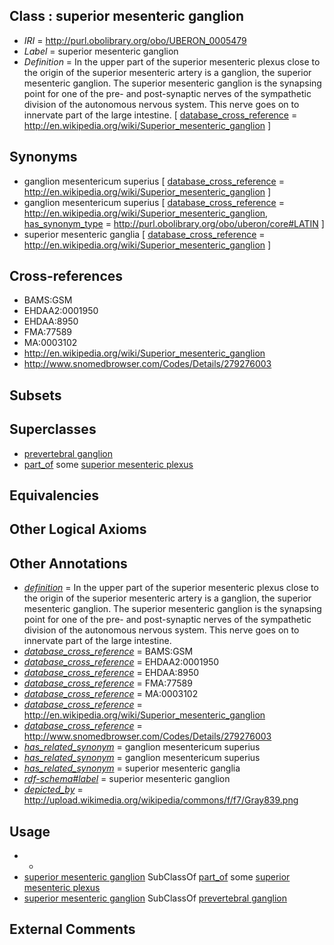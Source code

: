
## Class : superior mesenteric ganglion

 * *IRI* = http://purl.obolibrary.org/obo/UBERON_0005479
 * *Label* = superior mesenteric ganglion
 * *Definition* = In the upper part of the superior mesenteric plexus close to the origin of the superior mesenteric artery is a ganglion, the superior mesenteric ganglion. The superior mesenteric ganglion is the synapsing point for one of the pre- and post-synaptic nerves of the sympathetic division of the autonomous nervous system. This nerve goes on to innervate part of the large intestine. [ [database_cross_reference](../../ef/oboInOwl#hasDbXref.md) = http://en.wikipedia.org/wiki/Superior_mesenteric_ganglion ]

## Synonyms

 * ganglion mesentericum superius [ [database_cross_reference](../../ef/oboInOwl#hasDbXref.md) = http://en.wikipedia.org/wiki/Superior_mesenteric_ganglion ]
 * ganglion mesentericum superius [ [database_cross_reference](../../ef/oboInOwl#hasDbXref.md) = http://en.wikipedia.org/wiki/Superior_mesenteric_ganglion, [has_synonym_type](../../pe/oboInOwl#hasSynonymType.md) = http://purl.obolibrary.org/obo/uberon/core#LATIN ]
 * superior mesenteric ganglia [ [database_cross_reference](../../ef/oboInOwl#hasDbXref.md) = http://en.wikipedia.org/wiki/Superior_mesenteric_ganglion ]

## Cross-references

 * BAMS:GSM
 * EHDAA2:0001950
 * EHDAA:8950
 * FMA:77589
 * MA:0003102
 * http://en.wikipedia.org/wiki/Superior_mesenteric_ganglion
 * http://www.snomedbrowser.com/Codes/Details/279276003

## Subsets


## Superclasses

 * [prevertebral ganglion](../../UBERON/64/UBERON_0003964.md)
 * [part_of](../../BFO/50/BFO_0000050.md) some [superior mesenteric plexus](../../UBERON/88/UBERON_0005488.md)

## Equivalencies


## Other Logical Axioms


## Other Annotations

 * *[definition](../../IAO/15/IAO_0000115.md)* = In the upper part of the superior mesenteric plexus close to the origin of the superior mesenteric artery is a ganglion, the superior mesenteric ganglion. The superior mesenteric ganglion is the synapsing point for one of the pre- and post-synaptic nerves of the sympathetic division of the autonomous nervous system. This nerve goes on to innervate part of the large intestine.
 * *[database_cross_reference](../../ef/oboInOwl#hasDbXref.md)* = BAMS:GSM
 * *[database_cross_reference](../../ef/oboInOwl#hasDbXref.md)* = EHDAA2:0001950
 * *[database_cross_reference](../../ef/oboInOwl#hasDbXref.md)* = EHDAA:8950
 * *[database_cross_reference](../../ef/oboInOwl#hasDbXref.md)* = FMA:77589
 * *[database_cross_reference](../../ef/oboInOwl#hasDbXref.md)* = MA:0003102
 * *[database_cross_reference](../../ef/oboInOwl#hasDbXref.md)* = http://en.wikipedia.org/wiki/Superior_mesenteric_ganglion
 * *[database_cross_reference](../../ef/oboInOwl#hasDbXref.md)* = http://www.snomedbrowser.com/Codes/Details/279276003
 * *[has_related_synonym](../../ym/oboInOwl#hasRelatedSynonym.md)* = ganglion mesentericum superius
 * *[has_related_synonym](../../ym/oboInOwl#hasRelatedSynonym.md)* = ganglion mesentericum superius
 * *[has_related_synonym](../../ym/oboInOwl#hasRelatedSynonym.md)* = superior mesenteric ganglia
 * *[rdf-schema#label](../../el/rdf-schema#label.md)* = superior mesenteric ganglion
 * *[depicted_by](../../depicted/by/depicted_by.md)* = http://upload.wikimedia.org/wikipedia/commons/f/f7/Gray839.png

## Usage

 * -
 * [superior mesenteric ganglion](../../UBERON/79/UBERON_0005479.md) SubClassOf [part_of](../../BFO/50/BFO_0000050.md) some [superior mesenteric plexus](../../UBERON/88/UBERON_0005488.md)
 * [superior mesenteric ganglion](../../UBERON/79/UBERON_0005479.md) SubClassOf [prevertebral ganglion](../../UBERON/64/UBERON_0003964.md)

## External Comments

